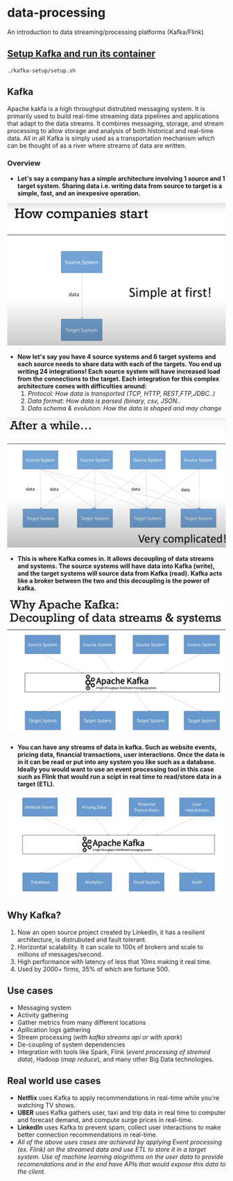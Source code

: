 # data-processing
An introduction to data streaming/processing platforms (Kafka/Flink)

## [Setup Kafka and run its container](/kafka-setup/usage.md)
```
./kafka-setup/setup.sh
```

## Kafka
Apache kakfa is a high throughput distrubted messaging system. It is primarily used to build real-time streaming data pipelines and applications that adapt to the data streams. It combines messaging, storage, and stream processing to allow storage and analysis of both historical and real-time data. All in all Kafka is simply used as a transportation mechanism which can be thought of as a river where streams of data are written.

### Overview

- **Let's say a company has a simple architecture involving 1 source and 1 target system. Sharing data i.e. writing data from source to target is a simple, fast, and an inexpesive operation.**

![Alt text](/assets/simple.png)

- **Now let's say you have 4 source systems and 6 target systems and each source needs to share data with each of the targets. You end up writing 24 integrations! Each source system will have increased load from the connections to the target. Each integration for this complex architecture comes with difficulties around:** 
    1) *Protocol: How data is transported (TCP, HTTP, REST,FTP,JDBC..)*
    2) *Data format: How data is parsed (binary, csv, JSON..*
    3) *Data schema & evolution: How the data is shaped and may change*


![Alt text](/assets/complex.png)

- **This is where Kafka comes in. It allows decoupling of data streams and systems. The source systems will have data into Kafka (write), and the target systems will source data from Kafka (read). Kafka acts like a broker between the two and this decoupling is the power of kafka.**

![Alt text](/assets/kafka.png)

- **You can have any streams of data in kafka. Such as website events, pricing data, financial transactions, user interactions. Once the data is in it can be read or put into any system you like such as a database. Ideally you would want to use an event processing tool in this case such as Flink that would run a scipt in real time to read/store data in a target (ETL).**


![Alt text](/assets/kafka-ex.png)

## Why Kafka?
1) Now an open source project created by LinkedIn, it has a resilient architecture, is distrubuted and fault tolerant.
2) Horizontal scalability. It can scale to 100s of brokers and scale to millions of messages/second.
3) High performance  with latency of less that 10ms making it real time.
4) Used by 2000+ firms, 35% of which are fortune 500.

## Use cases
- Messaging system
- Activity gathering
- Gather metrics from many different locations
- Apllication logs gathering
- Stream processing (*with kafka streams api or with spark*)
- De-coupling of system dependencies
- Integration with tools like Spark, Flink (*event processing of stremed data*), Hadoop (*map reduce*), and many other Big Data technologies.

## Real world use cases
- **Netflix** uses Kafka to apply recommendations in real-time while you're watching TV shows. 
- **UBER** uses Kafka gathers user, taxi and trip data in real time to computer and forecast demand, and compute surge prices in real-time.
- **LinkedIn** uses Kafka to prevent spam, collect user interactions to make better connection recommendations in real-time.
- *All of the above uses cases are achieved by applying Event processing (ex. Flink) on the streamed data and use ETL to store it in a target system. Use of machine learning alogrithms on the user data to provide recomendations and in the end have APIs that would expose this data to the client.*

